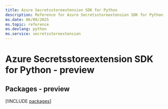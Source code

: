 ```yaml
---
title: Azure Secretsstoreextension SDK for Python
description: Reference for Azure Secretsstoreextension SDK for Python
ms.date: 06/09/2025
ms.topic: reference
ms.devlang: python
ms.service: secretsstoreextension
---
```

# Azure Secretsstoreextension SDK for Python - preview
## Packages - preview
[!INCLUDE [packages](secretsstoreextension-index.md)]
